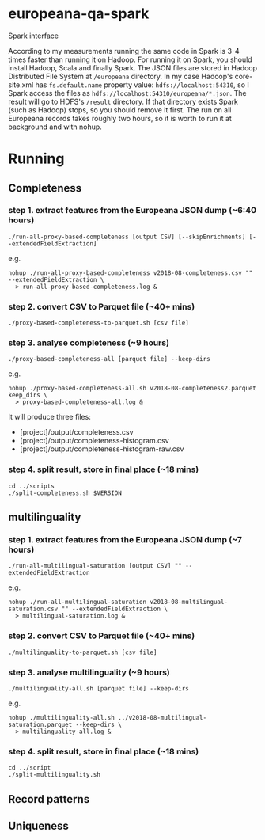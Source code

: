 # europeana-qa-spark
Spark interface

According to my measurements running the same code in Spark is 3-4 times faster than running it on Hadoop.
For running it on Spark, you should install Hadoop, Scala and finally Spark. The JSON files are stored in Hadoop Distributed File System at `/europeana` directory. In my case Hadoop's core-site.xml has `fs.default.name` property value: `hdfs://localhost:54310`, so I Spark access the files as `hdfs://localhost:54310/europeana/*.json`. The result will go to HDFS's `/result` directory. If that directory exists Spark (such as Hadoop) stops, so you should remove it first. The run on all Europeana records takes roughly two hours, so it is worth to run it at background and with nohup.

# Running

## Completeness

### step 1. extract features from the Europeana JSON dump (~6:40 hours)
```
./run-all-proxy-based-completeness [output CSV] [--skipEnrichments] [--extendedFieldExtraction]
```

e.g.

```
nohup ./run-all-proxy-based-completeness v2018-08-completeness.csv "" --extendedFieldExtraction \
  > run-all-proxy-based-completeness.log &
```

### step 2. convert CSV to Parquet file (~40+ mins)
```
./proxy-based-completeness-to-parquet.sh [csv file]
```

### step 3. analyse completeness (~9 hours)
```
./proxy-based-completeness-all [parquet file] --keep-dirs
```

e.g.

```
nohup ./proxy-based-completeness-all.sh v2018-08-completeness2.parquet keep_dirs \
  > proxy-based-completeness-all.log &
```

It will produce three files:

* [project]/output/completeness.csv
* [project]/output/completeness-histogram.csv
* [project]/output/completeness-histogram-raw.csv

### step 4. split result, store in final place (~18 mins)
```
cd ../scripts
./split-completeness.sh $VERSION
```

## multilinguality

### step 1. extract features from the Europeana JSON dump (~7 hours)
```
./run-all-multilingual-saturation [output CSV] "" --extendedFieldExtraction
```

e.g.

```
nohup ./run-all-multilingual-saturation v2018-08-multilingual-saturation.csv "" --extendedFieldExtraction \
  > multilingual-saturation.log &
```

### step 2. convert CSV to Parquet file (~40+ mins)
```
./multilinguality-to-parquet.sh [csv file]
```

### step 3. analyse multilinguality (~9 hours)
```
./multilinguality-all.sh [parquet file] --keep-dirs
```

e.g.

```
nohup ./multilinguality-all.sh ../v2018-08-multilingual-saturation.parquet --keep-dirs \
  > multilinguality-all.log &
```

### step 4. split result, store in final place (~18 mins)
```
cd ../script
./split-multilinguality.sh
```

## Record patterns

## Uniqueness
